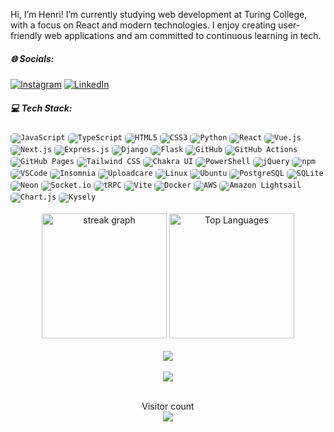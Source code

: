

Hi, I’m Henri!
I’m currently studying web development at Turing College, with a focus on React and modern technologies. I enjoy creating user-friendly web applications and am committed to continuous learning in tech.



##### 🌐 Socials:
[![Instagram](https://img.shields.io/badge/Instagram-%23E4405F.svg?logo=Instagram&logoColor=white)](https://instagram.com/henriits) [![LinkedIn](https://img.shields.io/badge/LinkedIn-%230077B5.svg?logo=linkedin&logoColor=white)](https://linkedin.com/in/henri-tsarents) 
##### 💻 Tech Stack:
<div>
  <code><img style="border-radius: 5px;" src="https://img.shields.io/badge/JavaScript-F7DF1E?style=flat-square&logo=javascript&logoColor=black" alt="JavaScript" title="JavaScript"/></code>
  <code><img style="border-radius: 5px;" src="https://img.shields.io/badge/TypeScript-007ACC?style=flat-square&logo=typescript&logoColor=white" alt="TypeScript" title="TypeScript"/></code>
  <code><img style="border-radius: 5px;" src="https://img.shields.io/badge/HTML5-E34F26?style=flat-square&logo=html5&logoColor=white" alt="HTML5" title="HTML5"/></code>
  <code><img style="border-radius: 5px;" src="https://img.shields.io/badge/CSS3-1572B6?style=flat-square&logo=css3&logoColor=white" alt="CSS3" title="CSS3"/></code>
  <code><img style="border-radius: 5px;" src="https://img.shields.io/badge/Python-3776AB?style=flat-square&logo=python&logoColor=ffdd54" alt="Python" title="Python"/></code>
  <code><img style="border-radius: 5px;" src="https://img.shields.io/badge/React-61DAFB?style=flat-square&logo=react&logoColor=black" alt="React" title="React"/></code>
  <code><img style="border-radius: 5px;" src="https://img.shields.io/badge/Vue.js-4FC08D?style=flat-square&logo=vuedotjs&logoColor=white" alt="Vue.js" title="Vue.js"/></code>
  <code><img style="border-radius: 5px;" src="https://img.shields.io/badge/Next.js-000000?style=flat-square&logo=next.js&logoColor=white" alt="Next.js" title="Next.js"/></code>
  <code><img style="border-radius: 5px;" src="https://img.shields.io/badge/Express.js-404D59?style=flat-square&logo=express&logoColor=white" alt="Express.js" title="Express.js"/></code>
  <code><img style="border-radius: 5px;" src="https://img.shields.io/badge/Django-092E20?style=flat-square&logo=django&logoColor=white" alt="Django" title="Django"/></code>
  <code><img style="border-radius: 5px;" src="https://img.shields.io/badge/Flask-000000?style=flat-square&logo=flask&logoColor=white" alt="Flask" title="Flask"/></code>
  <code><img style="border-radius: 5px;" src="https://img.shields.io/badge/GitHub-181717?style=flat-square&logo=github&logoColor=white" alt="GitHub" title="GitHub"/></code>
  <code><img style="border-radius: 5px;" src="https://img.shields.io/badge/GitHub%20Actions-2088FF?style=flat-square&logo=github-actions&logoColor=white" alt="GitHub Actions" title="GitHub Actions"/></code>
  <code><img style="border-radius: 5px;" src="https://img.shields.io/badge/GitHub%20Pages-222222?style=flat-square&logo=github-pages&logoColor=white" alt="GitHub Pages" title="GitHub Pages"/></code>
  <code><img style="border-radius: 5px;" src="https://img.shields.io/badge/Tailwind%20CSS-38B2AC?style=flat-square&logo=tailwind-css&logoColor=white" alt="Tailwind CSS" title="Tailwind CSS"/></code>
  <code><img style="border-radius: 5px;" src="https://img.shields.io/badge/Chakra%20UI-319795?style=flat-square&logo=chakraui&logoColor=white" alt="Chakra UI" title="Chakra UI"/></code>
  <code><img style="border-radius: 5px;" src="https://img.shields.io/badge/PowerShell-5391FE?style=flat-square&logo=powershell&logoColor=white" alt="PowerShell" title="PowerShell"/></code>
  <code><img style="border-radius: 5px;" src="https://img.shields.io/badge/jQuery-0769AD?style=flat-square&logo=jquery&logoColor=white" alt="jQuery" title="jQuery"/></code>
  <code><img style="border-radius: 5px;" src="https://img.shields.io/badge/npm-C62B3B?style=flat-square&logo=npm&logoColor=white" alt="npm" title="npm"/></code>
  <code><img style="border-radius: 5px;" src="https://img.shields.io/badge/VSCode-007ACC?style=flat-square&logo=visual-studio-code&logoColor=white" alt="VSCode" title="VSCode"/></code>
  <code><img style="border-radius: 5px;" src="https://img.shields.io/badge/Insomnia-4000BF?style=flat-square&logo=insomnia&logoColor=white" alt="Insomnia" title="Insomnia"/></code>
  <code><img style="border-radius: 5px;" src="https://img.shields.io/badge/Uploadcare-013243?style=flat-square&logo=uploadcare&logoColor=white" alt="Uploadcare" title="Uploadcare"/></code>
  <code><img style="border-radius: 5px;" src="https://img.shields.io/badge/Linux-FCC624?style=flat-square&logo=linux&logoColor=black" alt="Linux" title="Linux"/></code>
  <code><img style="border-radius: 5px;" src="https://img.shields.io/badge/Ubuntu-E95420?style=flat-square&logo=ubuntu&logoColor=white" alt="Ubuntu" title="Ubuntu"/></code>
  <code><img style="border-radius: 5px;" src="https://img.shields.io/badge/PostgreSQL-4169E1?style=flat-square&logo=postgresql&logoColor=white" alt="PostgreSQL" title="PostgreSQL"/></code>
  <code><img style="border-radius: 5px;" src="https://img.shields.io/badge/SQLite-003B57?style=flat-square&logo=sqlite&logoColor=white" alt="SQLite" title="SQLite"/></code>
  <code><img style="border-radius: 5px;" src="https://img.shields.io/badge/Neon-2A93E0?style=flat-square&logo=neon&logoColor=white" alt="Neon" title="Neon"/></code>
  <code><img style="border-radius: 5px;" src="https://img.shields.io/badge/Socket.io-010101?style=flat-square&logo=socket.io&logoColor=white" alt="Socket.io" title="Socket.io"/></code>
  <code><img style="border-radius: 5px;" src="https://img.shields.io/badge/tRPC-2596BE?style=flat-square&logo=trpc&logoColor=white" alt="tRPC" title="tRPC"/></code>
  <code><img style="border-radius: 5px;" src="https://img.shields.io/badge/Vite-646CFF?style=flat-square&logo=vite&logoColor=white" alt="Vite" title="Vite"/></code>
  <code><img style="border-radius: 5px;" src="https://img.shields.io/badge/Docker-2496ED?style=flat-square&logo=docker&logoColor=white" alt="Docker" title="Docker"/></code>
  <code><img style="border-radius: 5px;" src="https://img.shields.io/badge/Amazon%20AWS-FF9900?style=flat-square&logo=amazon-aws&logoColor=white" alt="AWS" title="AWS"/></code>
  <code><img style="border-radius: 5px;" src="https://img.shields.io/badge/Amazon%20Lightsail-232F3E?style=flat-square&logo=amazon-aws&logoColor=FF9900" alt="Amazon Lightsail" title="Amazon Lightsail"/></code>
  <code><img style="border-radius: 5px;" src="https://img.shields.io/badge/Chart.js-F5788D?style=flat-square&logo=chart.js&logoColor=white" alt="Chart.js" title="Chart.js"/></code>
  <code><img style="border-radius: 5px;" src="https://img.shields.io/badge/Kysely-000000?style=flat-square&logoColor=white" alt="Kysely" title="Kysely"/></code>
</div>
<br>
<div align="center">
  <div>
    <img src="https://streak-stats.demolab.com?user=henriits&locale=en&mode=daily&theme=dark&hide_border=false&border_radius=5&order=3" height="200" alt="streak graph" style="object-fit: contain;"/>
    <img src="https://github-readme-stats.vercel.app/api/top-langs/?username=henriits&theme=dark&show_icons=true&hide_border=true&layout=compact&langs_count=8&size_weight=0.5&count_weight=0.5&border=true&hide=kvlang&hide_border=false&border_radius=5" height="200" alt="Top Languages" style="object-fit: contain;"/>
  </div>
</div>
<br>

<div align="center">
  <img src="https://github-profile-trophy.vercel.app/?username=henriits&theme=juicyfresh&no-frame=false&no-bg=false&margin-w=4"  />
</div>
<br>
<div align="center">
  <img src="https://quotes-github-readme.vercel.app/api?type=horizontal&theme=dark"  />
</div>
<br>


<div align="center">
<p align="center"> 
  Visitor count<br>
  <img src="https://profile-counter.glitch.me/henriits/count.svg" />
</p>
</div>
<br>
